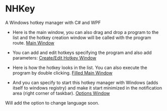 NHKey
=====

A Windows hotkey manager with C# and WPF

* Here is the main window, you can also drag and drop a program to the list and 
the hotkey creation window will be called with the program route.
[Main Window](Readme_Resources/main_window.jpg?raw=true)

* You can add and edit hotkeys specifying the program and also add parameters:
[Create/Edit Hotkey Window](Readme_Resources/hotkey_creation_window.jpg?raw=true)

* Here is how the hotkey looks in the list. You can also execute the program by double clicking.
[Filled Main Window](Readme_Resources/filled_main_window.jpg?raw=true)

* And you can specify to start this hotkey manager with Windows (adds itself to windows registry) and make it
start minimized in the notification area (right corner of taskbar).
[Options Window](Readme_Resources/options_window.jpg?raw=true)

Will add the option to change language soon.

